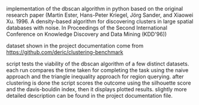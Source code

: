 implementation of the dbscan algorithm in python based on the original research paper
(Martin Ester, Hans-Peter Kriegel, Jörg Sander, and Xiaowei Xu. 1996.
A density-based algorithm for discovering clusters in large spatial databases with noise.
In Proceedings of the Second International Conference on Knowledge Discovery and Data Mining (KDD'96))

dataset shown in the project documentation come from
https://github.com/deric/clustering-benchmark

script tests the viability of the dbscan algorithm of a few distinct datasets.
each run compares the time taken for completing the task using the naive approach and the triangle inequality approach for region querying.
after clustering is done the script scores the outcome using the silhouette score and the davis-bouldin index, then it displays plotted results.
slightly more detailed description can be found in the project documentation file.
